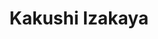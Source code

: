 ---
layout: place
title: "Kakushi Izakaya"
permalink: /california/newark/kakushi-izakaya.html
stateAbbr: CA
stateName: California
cityName: Newark
seo:
  name: "Kakushi Izakaya"
  type: Restaurant
  links: null
description: "Kakushi Izakaya serves delicious sushi in Newark, California. Try fresh Japanese dishes for a great dining experience. "
place_id: ChIJxz_TtEW_j4ARKaN2vDM2vPA
photos:
  - name: >-
      places/ChIJxz_TtEW_j4ARKaN2vDM2vPA/photos/AeeoHcI8EmzbvI5KxzO3yifhLPc7vd4c-WCm-JeLauSyMrX5-BPpDAfxy6Ip-E3a9L8j0UpdhHwu2rJL_fTuu8Z3P1jm36yFMqlwL6pGGNIeE8l0N4YZQFSHawN9uTRwbUamn12ERhvNccjOJt4qjZt9hejmPs17V_1uNtSJSl2zpaQgOiWpk4Yqo9zEKoQ7ME1vA7CVn_mrforq7fc0c-f3USAUk0KheqHSWixp5PGuIv1grBNCi1Xmm50WjsecJb6G0YVLK2_87Bti-rzezsF3TVyiBQcHIbg864FUuw85YdHCjftzwYXBnfrMr_HBnI9RWRJUd6KEKRl0fitz-mCAd4JavYcTTdNw4TBiotU4BHDNmvsYXc8KjcbQA0fKsunS_MYaHQKVqRPj2aGkppmXanqVUHcGBBixCiTpiT-rLweWUQ
    widthPx: 4800
    heightPx: 3600
    authorAttributions:
      - displayName: Shri
        uri: https://maps.google.com/maps/contrib/109401843702895549495
        photoUri: >-
          https://lh3.googleusercontent.com/a-/ALV-UjVHqNncKucSx2x_iZMC9gBDkZpu_FIGQC35ITjk13zRSvJkjBME4g=s100-p-k-no-mo
    flagContentUri: >-
      https://www.google.com/local/imagery/report/?cb_client=maps_api_places.places_api&image_key=!1e10!2sCIHM0ogKEICAgIDN1860HA&hl=en-US
    googleMapsUri: >-
      https://www.google.com/maps/place//data=!3m4!1e2!3m2!1sCIHM0ogKEICAgIDN1860HA!2e10!4m2!3m1!1s0x808fbf45b4d33fc7:0xf0bc3633bc76a329
  - name: >-
      places/ChIJxz_TtEW_j4ARKaN2vDM2vPA/photos/AeeoHcI2wMZmwaWc_6a0ZjqpWdkztvJXaDF76Nrz14fsXG7Xi3mjBP3wzsT9C0kPo7qnfl3T8LlqnZsxt1fJ9LQdmf6os6oIo7psyrGPNNIUbBWw572BgmLMeX-ALSVf6aMoUC9VKuOm2ymO5KPImV2eOHflOOxBFPw5hBu0_X_DUccj0n-Aegcz7GZVV5BWhqP9xNZRUQK-xGksy8PFP2uDrixED628PDODnHq9kIWQYCcyt5vfj5snr5q5cAqUhvfiw5bnJOeyhGp_Igz0wK9wjDUB5l7eiDW0UWd68N0NBjvFkQ
    widthPx: 1280
    heightPx: 1707
    authorAttributions:
      - displayName: Kakushi Izakaya
        uri: https://maps.google.com/maps/contrib/104227799300223134782
        photoUri: >-
          https://lh3.googleusercontent.com/a-/ALV-UjXY2oPeGGZF9vxcMMNXs7Pz2YlDcry53S26mV3xzzrRvdK09jU=s100-p-k-no-mo
    flagContentUri: >-
      https://www.google.com/local/imagery/report/?cb_client=maps_api_places.places_api&image_key=!1e10!2sAF1QipN5-l0IfZyzvK6mfRqHnhGMi3WmgIEWP495rwqj&hl=en-US
    googleMapsUri: >-
      https://www.google.com/maps/place//data=!3m4!1e2!3m2!1sAF1QipN5-l0IfZyzvK6mfRqHnhGMi3WmgIEWP495rwqj!2e10!4m2!3m1!1s0x808fbf45b4d33fc7:0xf0bc3633bc76a329
  - name: >-
      places/ChIJxz_TtEW_j4ARKaN2vDM2vPA/photos/AeeoHcLb3nXrHozpDA66FIruQBS0dlaQWwIYIvQJafgGFO8iK4nwuH5gZvLFpn60ItIV9meEHBatLwfMLopn0i2_U_IVY-ugSMp2yYksNitDcLz69coyVwxUyxyHvCmJV71WV_g_0pfhM8-zo5R7XfMYGRB4mBvJNdFtQVhVe2Zp-Ti-5CZPM3dGAWD2oWrTTRQ36htWx5rFKOqhbczS6QauWSqK4g8gqy_bx6IB2zScCkfXnKCRXxgkjlSB6sZJl1RekmoUSlRgFKe6oXAoDbTQvV72nsPUau6LP3e1F2uONiQclwq3RGCr-lYvqc3bMaj4gmPtJZEj_exJkCKk1CkDZvMMSlfk5cVIk9zfDW88h0UhZRU1SJ0fj21SrRAuCAH9RBSFNqXlqBbMcJMpLgO0WcPpNODpHbU5MhC8_65n--rzjQ
    widthPx: 4000
    heightPx: 2252
    authorAttributions:
      - displayName: George Shih
        uri: https://maps.google.com/maps/contrib/104027151676078068627
        photoUri: >-
          https://lh3.googleusercontent.com/a/ACg8ocLhVQofbasWiPRalFuedTL8tbjIQ1gPVdB5-dCRd6I9ynZ0SQ=s100-p-k-no-mo
    flagContentUri: >-
      https://www.google.com/local/imagery/report/?cb_client=maps_api_places.places_api&image_key=!1e10!2sCIHM0ogKEICAgICL0NSLPA&hl=en-US
    googleMapsUri: >-
      https://www.google.com/maps/place//data=!3m4!1e2!3m2!1sCIHM0ogKEICAgICL0NSLPA!2e10!4m2!3m1!1s0x808fbf45b4d33fc7:0xf0bc3633bc76a329
  - name: >-
      places/ChIJxz_TtEW_j4ARKaN2vDM2vPA/photos/AeeoHcKHjt00Z9V3qXuPXc6U-i9zEcVUaDP0EIbG-MuWXoltnJhEpJdHl_SrmCBk8pRL7tKpZJggpS4qD8qMWRBMzOdTD304bYv7ujK_emheSsxb7l0datReamidgqdjWu2vc4oCQkuGPr2hMKFgiBOxZDaLy3LeAq5LwQwm_4a90b8KDFYHeypHeFJ4weDE3gXrZYioqCmK9cViPp9bJxHQTL6fIpF75xYOxiHfRwjwJDyq-nHpK3Ok_ysueJ8PQmPquds_kmmb9RqUaQ6_jH88njJGTIILTtEdjIep8AdimEwD5g
    widthPx: 3024
    heightPx: 4032
    authorAttributions:
      - displayName: Kakushi Izakaya
        uri: https://maps.google.com/maps/contrib/104227799300223134782
        photoUri: >-
          https://lh3.googleusercontent.com/a-/ALV-UjXY2oPeGGZF9vxcMMNXs7Pz2YlDcry53S26mV3xzzrRvdK09jU=s100-p-k-no-mo
    flagContentUri: >-
      https://www.google.com/local/imagery/report/?cb_client=maps_api_places.places_api&image_key=!1e10!2sAF1QipNr9dF16lepoT7J8e1q0oMZqoZCMlUQGy298cKV&hl=en-US
    googleMapsUri: >-
      https://www.google.com/maps/place//data=!3m4!1e2!3m2!1sAF1QipNr9dF16lepoT7J8e1q0oMZqoZCMlUQGy298cKV!2e10!4m2!3m1!1s0x808fbf45b4d33fc7:0xf0bc3633bc76a329
  - name: >-
      places/ChIJxz_TtEW_j4ARKaN2vDM2vPA/photos/AeeoHcL-Pcv6_9v4f-1tPT55JX80ZuAyX1fIuOeRHrjfTHDTPgMkGCG5dGDuLXc-8ZdwdIkeGyxubeJQHfI9fgoIJPnEr2f3fIBNmpzx9gswxaop_b1s_I3zAcPNZlWleHHhPh6mLCE3uDFhaMQVypgpQmcpr6yQ_rfGR9FrW2n8mYoUee14-7KLtr_uUOkG4fI4XISrDE4Llllll99DiSkaK5_FPFKARuPLuyQkGei9q93Kwatrb8APeIhJMkYrVNxHXK1Db5HAcfsjlT_O1gyjzHvDjovSZst04R39q5lMOjmlgz5K8tnBWb1MMv5dt4jBVhj2E1TdhsZhHZjSXnhN8qryJQL-uGmsQQVF3UoqrlmPmbqMgVp3ROqjzF1xjzBBmDtMPxlkgnSxIT5MLpPBOS85MkAiEmv11wDWTFUuymhtmSVM
    widthPx: 4032
    heightPx: 3024
    authorAttributions:
      - displayName: John Louie
        uri: https://maps.google.com/maps/contrib/105567469817926219259
        photoUri: >-
          https://lh3.googleusercontent.com/a-/ALV-UjWNa6xLJi8PhPSjfBwlIRsBPCRqFRpO3fhUXzIuttzWNdZVzYA=s100-p-k-no-mo
    flagContentUri: >-
      https://www.google.com/local/imagery/report/?cb_client=maps_api_places.places_api&image_key=!1e10!2sCIHM0ogKEICAgIDr0YPhygE&hl=en-US
    googleMapsUri: >-
      https://www.google.com/maps/place//data=!3m4!1e2!3m2!1sCIHM0ogKEICAgIDr0YPhygE!2e10!4m2!3m1!1s0x808fbf45b4d33fc7:0xf0bc3633bc76a329
  - name: >-
      places/ChIJxz_TtEW_j4ARKaN2vDM2vPA/photos/AeeoHcLy-RaAfkJAApkM1R9IZ_6Age0P_NZove0C610uCWFErFF2iZpdSiR0NzrdailMXPCKUtIfkuJi-deopkrbCg5n-6eeeiWDJ76F_RhdyCQAQ5HFhNnE1t764zhR-sVT7e3JsLIGNfRImk5r69z84gODI07QP0Qh1MQFUu7dJHkXbKKzLo8_imGjdv1EsvexZAwQQ_9IGvAjT6mO_auYhLvb81OixifoAxZke66oLYyGHndgVWZVj5QnKRhCV22I3hZZnBiJJFXqHG-BbAAfGmW1yMim2mEE7SnUJO6iJqPTCg
    widthPx: 954
    heightPx: 713
    authorAttributions:
      - displayName: Kakushi Izakaya
        uri: https://maps.google.com/maps/contrib/104227799300223134782
        photoUri: >-
          https://lh3.googleusercontent.com/a-/ALV-UjXY2oPeGGZF9vxcMMNXs7Pz2YlDcry53S26mV3xzzrRvdK09jU=s100-p-k-no-mo
    flagContentUri: >-
      https://www.google.com/local/imagery/report/?cb_client=maps_api_places.places_api&image_key=!1e10!2sAF1QipMdM7KYV5O3Z35V24tI5lFl6gL6cnHBIa0HeXWl&hl=en-US
    googleMapsUri: >-
      https://www.google.com/maps/place//data=!3m4!1e2!3m2!1sAF1QipMdM7KYV5O3Z35V24tI5lFl6gL6cnHBIa0HeXWl!2e10!4m2!3m1!1s0x808fbf45b4d33fc7:0xf0bc3633bc76a329
  - name: >-
      places/ChIJxz_TtEW_j4ARKaN2vDM2vPA/photos/AeeoHcJuC3JuCl-6ehMdld7UhsTFHPY7IpZUWp40RQlSZUaVHfGcf824zroQKczSfj33uRTpFE68G6aXondS7Ji6tYja-37Idnf_VmySXawdEYkGAJp4RcmRh4o1wU6DtuVeeEbEOMyIx7qcv5AK2SPZgZGeuoA0_bi-zWWQISSftSsP4ccEAmkr6ysbOC1rF0u_jQcD9Ewa4nd4PgENtbwTfE8NfKoyyecYmGzjeE41lVHQArdRdxfrfy-egwsHfWYxvm3INvvbZ3us8E6117Suyv3MQ5KwDq5lW8_cfoxm-Uleqw
    widthPx: 1280
    heightPx: 1707
    authorAttributions:
      - displayName: Kakushi Izakaya
        uri: https://maps.google.com/maps/contrib/104227799300223134782
        photoUri: >-
          https://lh3.googleusercontent.com/a-/ALV-UjXY2oPeGGZF9vxcMMNXs7Pz2YlDcry53S26mV3xzzrRvdK09jU=s100-p-k-no-mo
    flagContentUri: >-
      https://www.google.com/local/imagery/report/?cb_client=maps_api_places.places_api&image_key=!1e10!2sAF1QipN9cU57Blqt-UVhuGrxK_G7gfPKibn_PQr4nNE8&hl=en-US
    googleMapsUri: >-
      https://www.google.com/maps/place//data=!3m4!1e2!3m2!1sAF1QipN9cU57Blqt-UVhuGrxK_G7gfPKibn_PQr4nNE8!2e10!4m2!3m1!1s0x808fbf45b4d33fc7:0xf0bc3633bc76a329
  - name: >-
      places/ChIJxz_TtEW_j4ARKaN2vDM2vPA/photos/AeeoHcL-p8NHjhseOlgQ6JejROqIobC6_IXvUdXlGMpCq71DnN95fURghCJFkpSYj_qiVFHa-MhuW4MoyMAB9TT8yCMYmPDKikIpdc_kT-67aXLvN7X3WNEqVEpzCj8P7SpZt38FbTweyk4MTvzMBSfXAa0AIN1NA5tBw6SmWfW5qjClgeF9_vAj44GfyyNG57ovUaadGnQPl0sAAJW72wKmYRHSy7ZurjY3fV_EwPoB8VaB0rjcOLSvoZfzNGyIyL7Od6eAOEr--QxhBlkiPICDRbhbvssHfd5zvEf4a6eKU7zv9Q
    widthPx: 1280
    heightPx: 1707
    authorAttributions:
      - displayName: Kakushi Izakaya
        uri: https://maps.google.com/maps/contrib/104227799300223134782
        photoUri: >-
          https://lh3.googleusercontent.com/a-/ALV-UjXY2oPeGGZF9vxcMMNXs7Pz2YlDcry53S26mV3xzzrRvdK09jU=s100-p-k-no-mo
    flagContentUri: >-
      https://www.google.com/local/imagery/report/?cb_client=maps_api_places.places_api&image_key=!1e10!2sAF1QipMziMdzH2gyChbMZhWcFg534DllYkkD2P618Koe&hl=en-US
    googleMapsUri: >-
      https://www.google.com/maps/place//data=!3m4!1e2!3m2!1sAF1QipMziMdzH2gyChbMZhWcFg534DllYkkD2P618Koe!2e10!4m2!3m1!1s0x808fbf45b4d33fc7:0xf0bc3633bc76a329
  - name: >-
      places/ChIJxz_TtEW_j4ARKaN2vDM2vPA/photos/AeeoHcIag0mMZXH-LerrM8XIVR3UrgFM-nmD2T5iL-0zQkOjQQ8UVCDRd5gEAsnu9tRBLcthpa-lpncxnhZRJ3rnu1K6ErsaxGUn4JQY0Abs9MsXpqI7MW7l1PancQbYrESpz_e3s3tXyf_elZjCINKVXupDY4LijPQVP3cGjn-UOyeZB93xPPKaZ_D9CjyebQaZ0U3Ik4iDVquT-hxHtBSz0YksGgIyEDqwB1Zsyeh3lLLv9VyGXsU5nEwsxruqkQXdxCMzAANfU9PDx0XvPyTqiJHrqv9qFn4Gp1B6hB-gX-HekZk3XelSohxiMfpxSsh3hGF8pKmT1zLAb37YbL1det16jDpKbetRfPDUVuCqmtXdGNL6F-q5W2lPIQ2eLTajuatCwiCUJO_f9o-BBzNpkP6kHIvvJKdBwYbXDGIvPaYCpy-0
    widthPx: 3024
    heightPx: 4032
    authorAttributions:
      - displayName: APRIL Z
        uri: https://maps.google.com/maps/contrib/101466950163995087505
        photoUri: >-
          https://lh3.googleusercontent.com/a-/ALV-UjUvI4MxN7j7g9if3BTcCMlCOzTayvvXSOgbeXQHWNUGRfQxfDBFHA=s100-p-k-no-mo
    flagContentUri: >-
      https://www.google.com/local/imagery/report/?cb_client=maps_api_places.places_api&image_key=!1e10!2sCIHM0ogKEICAgIDj-_H9mQE&hl=en-US
    googleMapsUri: >-
      https://www.google.com/maps/place//data=!3m4!1e2!3m2!1sCIHM0ogKEICAgIDj-_H9mQE!2e10!4m2!3m1!1s0x808fbf45b4d33fc7:0xf0bc3633bc76a329
  - name: >-
      places/ChIJxz_TtEW_j4ARKaN2vDM2vPA/photos/AeeoHcK7ODYZoTjlLuWRIqwxjYZBUcLL1dijzPOg0OR-wEr5T66JmV5-xo5C7vbLbCyeXdMPzNlqFF-GTpuFGW4dTuPZxnTfic_Oc0t3g9dOksy_YNFdwPAarsqqbsFLYghlhs-ASmeFEIwnQtGqV12T53AES0u7uFQLDHlGba1YXWansC9ClQoAjOJhP1Fr7vGPiIFN9wffvc__auMS5OVg5s5jdD4Sea_vHKDEtW2U0LAKq5fdXKoHQbcMoFe9pe-VA0_jawrMkUYHO1SCOP35xzpP7y_Rlf86gLPLU4zz31iq1-d0X5O33tDg15xPPVtEKnK_sbCWvY4wADE2HipsbPZNqstWqwdQl1kLp9uEKIJXtJccGF5jY3lVIa-8Nnz0kyZey3sxLomhOYH9FnBhIEeUjx90Oxpwn9QwWUQYIATS3g
    widthPx: 4032
    heightPx: 3024
    authorAttributions:
      - displayName: John Louie
        uri: https://maps.google.com/maps/contrib/105567469817926219259
        photoUri: >-
          https://lh3.googleusercontent.com/a-/ALV-UjWNa6xLJi8PhPSjfBwlIRsBPCRqFRpO3fhUXzIuttzWNdZVzYA=s100-p-k-no-mo
    flagContentUri: >-
      https://www.google.com/local/imagery/report/?cb_client=maps_api_places.places_api&image_key=!1e10!2sCIHM0ogKEICAgIDr0YPhCg&hl=en-US
    googleMapsUri: >-
      https://www.google.com/maps/place//data=!3m4!1e2!3m2!1sCIHM0ogKEICAgIDr0YPhCg!2e10!4m2!3m1!1s0x808fbf45b4d33fc7:0xf0bc3633bc76a329
address: 39261 Cedar Blvd, Newark, CA 94560, USA
street: 39261 Cedar Blvd
city: Newark
state: CA
zip: '94560'
country: USA
neighborhood: null
latitude: '37.522278'
longitude: '-122.004117'
accessibility_options:
  wheelchairAccessibleParking: true
  wheelchairAccessibleEntrance: true
  wheelchairAccessibleSeating: true
business_status: OPERATIONAL
name: Kakushi Izakaya
google_maps_links:
  directionsUri: >-
    https://www.google.com/maps/dir//''/data=!4m7!4m6!1m1!4e2!1m2!1m1!1s0x808fbf45b4d33fc7:0xf0bc3633bc76a329!3e0
  placeUri: https://maps.google.com/?cid=17346799460557431593
  writeAReviewUri: >-
    https://www.google.com/maps/place//data=!4m3!3m2!1s0x808fbf45b4d33fc7:0xf0bc3633bc76a329!12e1
  reviewsUri: >-
    https://www.google.com/maps/place//data=!4m4!3m3!1s0x808fbf45b4d33fc7:0xf0bc3633bc76a329!9m1!1b1
  photosUri: >-
    https://www.google.com/maps/place//data=!4m3!3m2!1s0x808fbf45b4d33fc7:0xf0bc3633bc76a329!10e5
primary_type: Japanese Restaurant
opening_hours:
  regular: null
  current: null
secondary_opening_hours:
  regular:
    weekdayDescriptions: null
    type: null
  current:
    weekdayDescriptions: null
    type: null
phone: null
price_level: null
price_range: null
rating: null
rating_count: 0
website: null
reviews: null
parking_options: null
payment_options: null
allow_dogs: null
curbside_pickup: null
delivery: null
dine_in: null
good_for_children: null
good_for_groups: null
good_for_sports: null
live_music: null
menu_for_children: null
outdoor_seating: null
reservable: null
restroom: null
serves_beer: null
serves_breakfast: null
serves_brunch: null
serves_cocktails: null
serves_coffee: null
serves_dinner: null
serves_dessert: null
serves_lunch: null
serves_vegetarian_food: null
serves_wine: null
takeout: null
summary: null

---